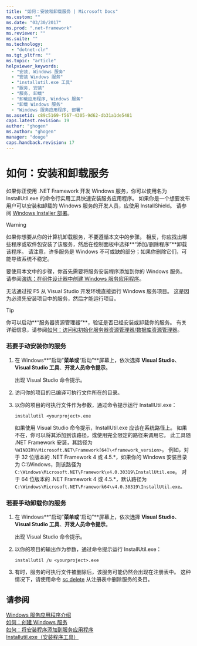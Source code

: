 ```yaml
---
title: "如何：安装和卸载服务 | Microsoft Docs"
ms.custom: ""
ms.date: "03/30/2017"
ms.prod: ".net-framework"
ms.reviewer: ""
ms.suite: ""
ms.technology: 
  - "dotnet-clr"
ms.tgt_pltfrm: ""
ms.topic: "article"
helpviewer_keywords: 
  - "安装, Windows 服务"
  - "安装 Windows 服务"
  - "installutil.exe 工具"
  - "服务, 安装"
  - "服务, 卸载"
  - "卸载应用程序, Windows 服务"
  - "卸载 Windows 服务"
  - "Windows 服务应用程序, 部署"
ms.assetid: c89c5169-f567-4305-9d62-db31a1de5481
caps.latest.revision: 19
author: "ghogen"
ms.author: "ghogen"
manager: "douge"
caps.handback.revision: 17
---
```

# 如何：安装和卸载服务
如果你正使用 .NET Framework 开发 Windows 服务，你可以使用名为 InstallUtil.exe 的命令行实用工具快速安装服务应用程序。  如果你是一个想要发布用户可以安装和卸载的 Windows 服务的开发人员，应使用 InstallShield。  请参阅 [Windows Installer 部署](http://msdn.microsoft.com/zh-cn/121be21b-b916-43e2-8f10-8b080516d2a0)。  
  
> [!WARNING]
>  如果你想要从你的计算机卸载服务，不要遵循本文中的步骤。  相反，你应找出哪些程序或软件包安装了该服务，然后在控制面板中选择**“添加\/删除程序”**卸载该程序。  请注意，许多服务是 Windows 不可或缺的部分；如果你删除它们，可能导致系统不稳定。  
  
 要使用本文中的步骤，你首先需要将服务安装程序添加到你的 Windows 服务。  请参阅[演练：在组件设计器中创建 Windows 服务应用程序](../../../docs/framework/windows-services/walkthrough-creating-a-windows-service-application-in-the-component-designer.md)。  
  
 无法通过按 F5 从 Visual Studio 开发环境直接运行 Windows 服务项目。  这是因为必须先安装项目中的服务，然后才能运行项目。  
  
> [!TIP]
>  你可以启动**“服务器资源管理器”**，验证是否已经安装或卸载你的服务。  有关详细信息，请参阅[如何：访问和初始化服务器资源管理器\/数据库资源管理器](../Topic/How%20to:%20Access%20and%20Initialize%20Server%20Explorer-Database%20Explorer.md)。  
  
### 若要手动安装你的服务  
  
1.  在 Windows**“启动”**菜单或**“启动”**屏幕上，依次选择 **Visual Studio**、**Visual Studio 工具**、**开发人员命令提示**。  
  
     出现 Visual Studio 命令提示。  
  
2.  访问你的项目的已编译可执行文件所在的目录。  
  
3.  以你的项目的可执行文件作为参数，通过命令提示运行 InstallUtil.exe：  
  
    ```  
    installutil <yourproject>.exe  
    ```  
  
     如果使用 Visual Studio 命令提示，InstallUtil.exe 应该在系统路径上。  如果不在，你可以将其添加到该路径，或使用完全限定的路径来调用它。  此工具随 .NET Framework 安装，其路径为 `%WINDIR%\Microsoft.NET\Framework[64]\<framework_version>`。  例如，对于 32 位版本的 .NET Framework 4 或 4.5.\*，如果你的 Windows 安装目录为 C:\\Windows，则该路径为 `C:\Windows\Microsoft.NET\Framework\v4.0.30319\InstallUtil.exe`。  对于 64 位版本的 .NET Framework 4 或 4.5.\*，默认路径为 `C:\Windows\Microsoft.NET\Framework64\v4.0.30319\InstallUtil.exe`。  
  
### 若要手动卸载你的服务  
  
1.  在 Windows**“启动”**菜单或**“启动”**屏幕上，依次选择 **Visual Studio**、**Visual Studio 工具**、**开发人员命令提示**。  
  
     出现 Visual Studio 命令提示。  
  
2.  以你的项目的输出作为参数，通过命令提示运行 InstallUtil.exe：  
  
    ```  
    installutil /u <yourproject>.exe  
    ```  
  
3.  有时，服务的可执行文件被删除后，该服务可能仍然会出现在注册表中。  这种情况下，请使用命令 [sc delete](http://technet.microsoft.com/library/cc742045.aspx) 从注册表中删除服务的条目。  
  
## 请参阅  
 [Windows 服务应用程序介绍](../../../docs/framework/windows-services/introduction-to-windows-service-applications.md)   
 [如何：创建 Windows 服务](../../../docs/framework/windows-services/how-to-create-windows-services.md)   
 [如何：将安装程序添加到服务应用程序](../../../docs/framework/windows-services/how-to-add-installers-to-your-service-application.md)   
 [Installutil.exe（安装程序工具）](../../../docs/framework/tools/installutil-exe-installer-tool.md)